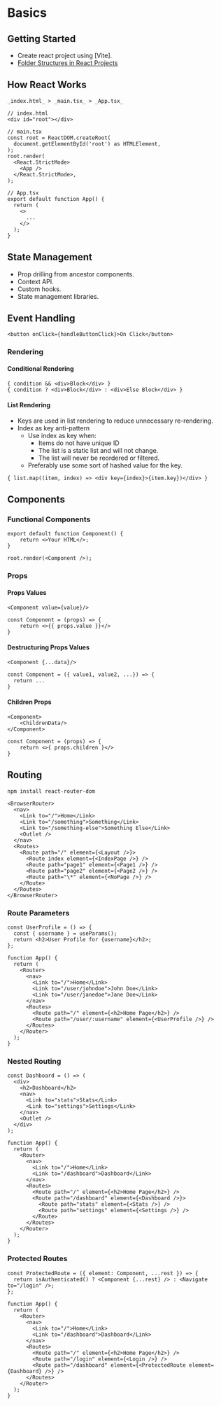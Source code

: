 # Basics

## Getting Started

- Create react project using [Vite].
- [Folder Structures in React Projects](https://dev.to/itswillt/folder-structures-in-react-projects-3dp8)

## How React Works

```
_index.html_ > _main.tsx_ > _App.tsx_
```

```
// index.html
<div id="root"></div>
```

```
// main.tsx
const root = ReactDOM.createRoot(
  document.getElementById('root') as HTMLElement,
);
root.render(
  <React.StrictMode>
    <App />
  </React.StrictMode>,
);
```

```
// App.tsx
export default function App() {
  return (
    <>
      ...
    </>
  );
}
```

## State Management

- Prop drilling from ancestor components.
- Context API.
- Custom hooks.
- State management libraries.

## Event Handling

```
<button onClick={handleButtonClick}>On Click</button>
```

### Rendering

#### Conditional Rendering

```
{ condition && <div>Block</div> }
{ condition ? <div>Block</div> : <div>Else Block</div> }
```

#### List Rendering

- Keys are used in list rendering to reduce unnecessary re-rendering.
- Index as key anti-pattern
  - Use index as key when:
    - Items do not have unique ID
    - The list is a static list and will not change.
    - The list will never be reordered or filtered.
  - Preferably use some sort of hashed value for the key.

```
{ list.map((item, index) => <div key={index}>{item.key})</div> }
```

## Components

### Functional Components

```
export default function Component() {
	return <>Your HTML</>;
}
```

```
root.render(<Component />);
```

### Props

#### Props Values

```
<Component value={value}/>

const Component = (props) => {
	return <>{{ props.value }}</>
}
```

#### Destructuring Props Values

```
<Component {...data}/>

const Component = ({ value1, value2, ...}) => {
  return ...
}
```

#### Children Props

```
<Component>
	<ChildrenData/>
</Component>

const Component = (props) => {
    return <>{ props.children }</>
}
```

## Routing

```
npm install react-router-dom
```

```
<BrowserRouter>
  <nav>
    <Link to="/">Home</Link>
    <Link to="/something">Something</Link>
    <Link to="/something-else">Something Else</Link>
    <Outlet />
  </nav>
  <Routes>
    <Route path="/" element={<Layout />}>
      <Route index element={<IndexPage />} />
      <Route path="page1" element={<Page1 />} />
      <Route path="page2" element={<Page2 />} />
      <Route path="\*" element={<NoPage />} />
    </Route>
  </Routes>
</BrowserRouter>
```

### Route Parameters

```
const UserProfile = () => {
  const { username } = useParams();
  return <h2>User Profile for {username}</h2>;
};

function App() {
  return (
    <Router>
      <nav>
        <Link to="/">Home</Link>
        <Link to="/user/johndoe">John Doe</Link>
        <Link to="/user/janedoe">Jane Doe</Link>
      </nav>
      <Routes>
        <Route path="/" element={<h2>Home Page</h2>} />
        <Route path="/user/:username" element={<UserProfile />} />
      </Routes>
    </Router>
  );
}
```

### Nested Routing

```
const Dashboard = () => (
  <div>
    <h2>Dashboard</h2>
    <nav>
      <Link to="stats">Stats</Link>
      <Link to="settings">Settings</Link>
    </nav>
    <Outlet />
  </div>
);

function App() {
  return (
    <Router>
      <nav>
        <Link to="/">Home</Link>
        <Link to="/dashboard">Dashboard</Link>
      </nav>
      <Routes>
        <Route path="/" element={<h2>Home Page</h2>} />
        <Route path="/dashboard" element={<Dashboard />}>
          <Route path="stats" element={<Stats />} />
          <Route path="settings" element={<Settings />} />
        </Route>
      </Routes>
    </Router>
  );
}
```

### Protected Routes

```
const ProtectedRoute = ({ element: Component, ...rest }) => {
  return isAuthenticated() ? <Component {...rest} /> : <Navigate to="/login" />;
};

function App() {
  return (
    <Router>
      <nav>
        <Link to="/">Home</Link>
        <Link to="/dashboard">Dashboard</Link>
      </nav>
      <Routes>
        <Route path="/" element={<h2>Home Page</h2>} />
        <Route path="/login" element={<Login />} />
        <Route path="/dashboard" element={<ProtectedRoute element={Dashboard} />} />
      </Routes>
    </Router>
  );
}
```
